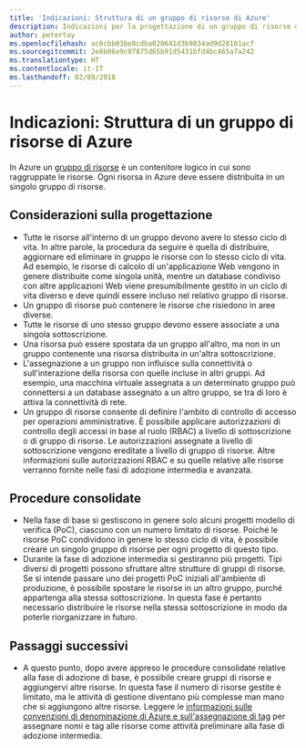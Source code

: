 ```yaml
---
title: 'Indicazioni: Struttura di un gruppo di risorse di Azure'
description: Indicazioni per la progettazione di un gruppo di risorse di Azure nell'ambito di una strategia di adozione del cloud di base
author: petertay
ms.openlocfilehash: ac6cbb03be8cdba020641d3b9034ad9d20101acf
ms.sourcegitcommit: 2e8b06e9c07875d65b91d5431bfd4bc465a7a242
ms.translationtype: HT
ms.contentlocale: it-IT
ms.lasthandoff: 02/09/2018
---
```

# <a name="guidance-azure-resource-group-design"></a>Indicazioni: Struttura di un gruppo di risorse di Azure

In Azure un [gruppo di risorse](https://docs.microsoft.com/azure/azure-resource-manager/resource-group-overview#resource-groups) è un contenitore logico in cui sono raggruppate le risorse. Ogni risorsa in Azure deve essere distribuita in un singolo gruppo di risorse.

## <a name="design-considerations"></a>Considerazioni sulla progettazione

- Tutte le risorse all'interno di un gruppo devono avere lo stesso ciclo di vita. In altre parole, la procedura da seguire è quella di distribuire, aggiornare ed eliminare in gruppo le risorse con lo stesso ciclo di vita. Ad esempio, le risorse di calcolo di un'applicazione Web vengono in genere distribuite come singola unità, mentre un database condiviso con altre applicazioni Web viene presumibilmente gestito in un ciclo di vita diverso e deve quindi essere incluso nel relativo gruppo di risorse.
- Un gruppo di risorse può contenere le risorse che risiedono in aree diverse.
- Tutte le risorse di uno stesso gruppo devono essere associate a una singola sottoscrizione. 
- Una risorsa può essere spostata da un gruppo all'altro, ma non in un gruppo contenente una risorsa distribuita in un'altra sottoscrizione.
- L'assegnazione a un gruppo non influisce sulla connettività o sull'interazione della risorsa con quelle incluse in altri gruppi. Ad esempio, una macchina virtuale assegnata a un determinato gruppo può connettersi a un database assegnato a un altro gruppo, se tra di loro è attiva la connettività di rete.
- Un gruppo di risorse consente di definire l'ambito di controllo di accesso per operazioni amministrative. È possibile applicare autorizzazioni di controllo degli accessi in base al ruolo (RBAC) a livello di sottoscrizione o di gruppo di risorse. Le autorizzazioni assegnate a livello di sottoscrizione vengono ereditate a livello di gruppo di risorse. Altre informazioni sulle autorizzazioni RBAC e su quelle relative alle risorse verranno fornite nelle fasi di adozione intermedia e avanzata.

## <a name="proven-practices"></a>Procedure consolidate

- Nella fase di base si gestiscono in genere solo alcuni progetti modello di verifica (PoC), ciascuno con un numero limitato di risorse. Poiché le risorse PoC condividono in genere lo stesso ciclo di vita, è possibile creare un singolo gruppo di risorse per ogni progetto di questo tipo.
- Durante la fase di adozione intermedia si gestiranno più progetti. Tipi diversi di progetti possono sfruttare altre strutture di gruppi di risorse. Se si intende passare uno dei progetti PoC iniziali all'ambiente di produzione, è possibile spostare le risorse in un altro gruppo, purché appartenga alla stessa sottoscrizione. In questa fase è pertanto necessario distribuire le risorse nella stessa sottoscrizione in modo da poterle riorganizzare in futuro.

## <a name="next-steps"></a>Passaggi successivi

* A questo punto, dopo avere appreso le procedure consolidate relative alla fase di adozione di base, è possibile creare gruppi di risorse e aggiungervi altre risorse. In questa fase il numero di risorse gestite è limitato, ma le attività di gestione diventano più complesse man mano che si aggiungono altre risorse. Leggere le [informazioni sulle convenzioni di denominazione di Azure e sull'assegnazione di tag](/azure/architecture/best-practices/naming-conventions?toc=/azure/architecture/cloud-adoption-guide/toc.json) per assegnare nomi e tag alle risorse come attività preliminare alla fase di adozione intermedia.
